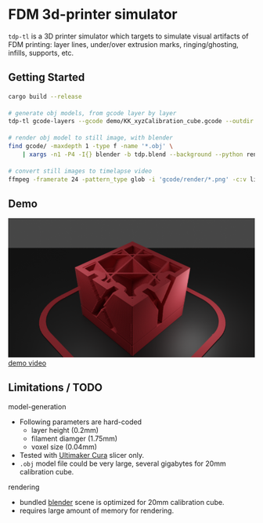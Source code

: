 # FDM 3d-printer simulator

`tdp-tl` is a 3D printer simulator which targets to simulate visual artifacts of FDM printing: layer lines, under/over extrusion marks, ringing/ghosting, infills, supports, etc.

## Getting Started

```sh
cargo build --release

# generate obj models, from gcode layer by layer
tdp-tl gcode-layers --gcode demo/KK_xyzCalibration_cube.gcode --outdir gcode/

# render obj model to still image, with blender
find gcode/ -maxdepth 1 -type f -name '*.obj' \
    | xargs -n1 -P4 -I{} blender -b tdp.blend --background --python render.py -- {} "{}.png"

# convert still images to timelapse video
ffmpeg -framerate 24 -pattern_type glob -i 'gcode/render/*.png' -c:v libx264 -pix_fmt yuv420p timelapse.mp4
```

## Demo

![demo image](./demo/gcode_080.png)
[demo video](https://www.youtube.com/watch?v=bPexqm6nO7Q)


## Limitations / TODO

model-generation
 - Following parameters are hard-coded
   - layer height (0.2mm)
   - filament diamger (1.75mm)
   - voxel size (0.04mm)
 - Tested with [Ultimaker Cura](https://ultimaker.com/software/ultimaker-cura) slicer only.
 - `.obj` model file could be very large, several gigabytes for 20mm calibration cube.

rendering
 - bundled [blender](https://www.blender.org) scene is optimized for 20mm calibration cube.
 - requires large amount of memory for rendering.
